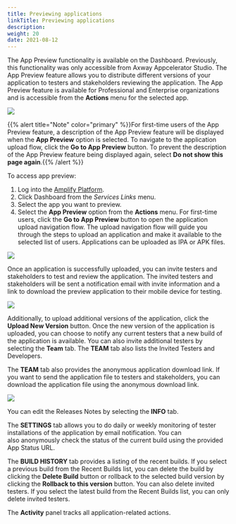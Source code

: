 ```yaml
---
title: Previewing applications
linkTitle: Previewing applications
description: 
weight: 20
date: 2021-08-12
---
```


The App Preview functionality is available on the Dashboard. Previously, this functionality was only accessible from Axway Appcelerator Studio. The App Preview feature allows you to distribute different versions of your application to testers and stakeholders reviewing the application. The App Preview feature is available for Professional and Enterprise organizations and is accessible from the **Actions** menu for the selected app.

![](/Images/app_preview_01_new.png)

{{% alert title="Note" color="primary" %}}For first-time users of the App Preview feature, a description of the App Preview feature will be displayed when the **App Preview** option is selected. To navigate to the application upload flow, click the **Go to App Preview** button. To prevent the description of the App Preview feature being displayed again, select **Do not show this page again**.{{% /alert %}}

To access app preview:

1. Log into the [Amplify Platform](https://platform.axway.com/).
2. Click Dashboard from the _Services Links_ menu.
3. Select the app you want to preview.
4. Select the **App Preview** option from the **Actions** menu. For first-time users, click the **Go to App Preview** button to open the application upload navigation flow. The upload navigation flow will guide you through the steps to upload an application and make it available to the selected list of users. Applications can be uploaded as IPA or APK files.

![](/Images/app_preview_02_new.png)

Once an application is successfully uploaded, you can invite testers and stakeholders to test and review the application. The invited testers and stakeholders will be sent a notification email with invite information and a link to download the preview application to their mobile device for testing.

![](/Images/app_preview_03_new.png)

Additionally, to upload additional versions of the application, click the **Upload New Version** button. Once the new version of the application is uploaded, you can choose to notify any current testers that a new build of the application is available. You can also invite additional testers by selecting the **Team** tab. The **TEAM** tab also lists the Invited Testers and Developers.

The **TEAM** tab also provides the anonymous application download link. If you want to send the application file to testers and stakeholders, you can download the application file using the anonymous download link.

![](/Images/app_preview_05_new.png)

You can edit the Releases Notes by selecting the **INFO** tab.

The **SETTINGS** tab allows you to do daily or weekly monitoring of tester installations of the application by email notification. You can also anonymously check the status of the current build using the provided App Status URL.

The **BUILD HISTORY** tab provides a listing of the recent builds. If you select a previous build from the Recent Builds list, you can delete the build by clicking the **Delete Build** button or rollback to the selected build version by clicking the **Rollback to this version** button. You can also delete invited testers. If you select the latest build from the Recent Builds list, you can only delete invited testers.

The **Activity** panel tracks all application-related actions.
